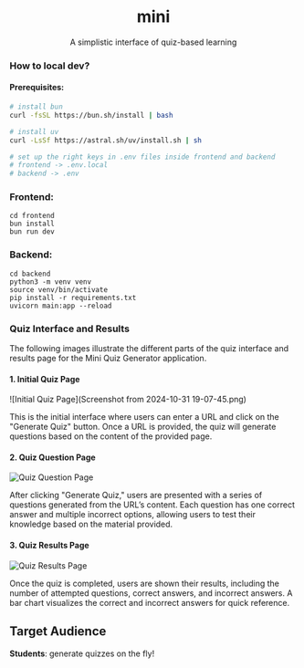 <div align="center">

# mini

A simplistic interface of quiz-based learning
</div>

### How to local dev?

#### Prerequisites:
```bash
# install bun
curl -fsSL https://bun.sh/install | bash

# install uv
curl -LsSf https://astral.sh/uv/install.sh | sh

# set up the right keys in .env files inside frontend and backend
# frontend -> .env.local
# backend -> .env
```


### Frontend:
```
cd frontend  
bun install  
bun run dev  
```
### Backend:
```
cd backend  
python3 -m venv venv  
source venv/bin/activate  
pip install -r requirements.txt  
uvicorn main:app --reload  
```

### Quiz Interface and Results

The following images illustrate the different parts of the quiz interface and results page for the Mini Quiz Generator application.

#### 1. Initial Quiz Page
![Initial Quiz Page](Screenshot from 2024-10-31 19-07-45.png)

This is the initial interface where users can enter a URL and click on the "Generate Quiz" button. Once a URL is provided, the quiz will generate questions based on the content of the provided page.

#### 2. Quiz Question Page
![Quiz Question Page](Screenshot_from_2024-10-31_19-10-56.png)

After clicking "Generate Quiz," users are presented with a series of questions generated from the URL’s content. Each question has one correct answer and multiple incorrect options, allowing users to test their knowledge based on the material provided.

#### 3. Quiz Results Page
![Quiz Results Page](Screenshot_from_2024-10-31_19-13-42.png)

Once the quiz is completed, users are shown their results, including the number of attempted questions, correct answers, and incorrect answers. A bar chart visualizes the correct and incorrect answers for quick reference.


## Target Audience
**Students**: generate quizzes on the fly!


